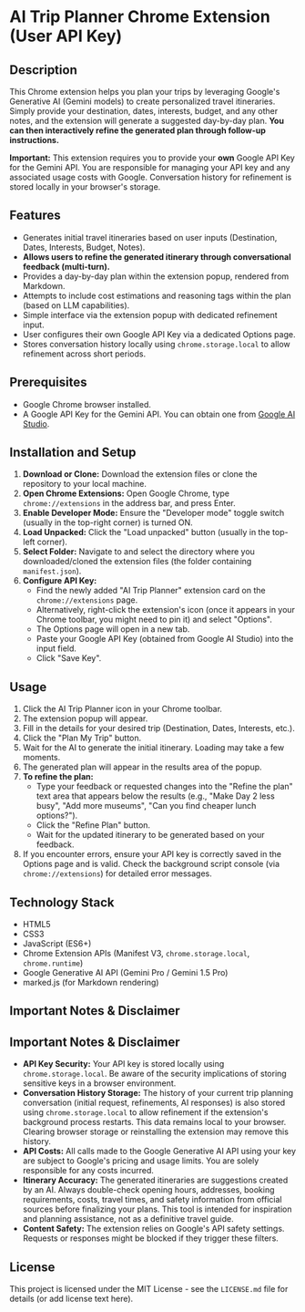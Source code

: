 # AI Trip Planner Chrome Extension (User API Key)

## Description

This Chrome extension helps you plan your trips by leveraging Google's Generative AI (Gemini models) to create personalized travel itineraries. Simply provide your destination, dates, interests, budget, and any other notes, and the extension will generate a suggested day-by-day plan. **You can then interactively refine the generated plan through follow-up instructions.**

**Important:** This extension requires you to provide your **own** Google API Key for the Gemini API. You are responsible for managing your API key and any associated usage costs with Google. Conversation history for refinement is stored locally in your browser's storage.

## Features

* Generates initial travel itineraries based on user inputs (Destination, Dates, Interests, Budget, Notes).
* **Allows users to refine the generated itinerary through conversational feedback (multi-turn).**
* Provides a day-by-day plan within the extension popup, rendered from Markdown.
* Attempts to include cost estimations and reasoning tags within the plan (based on LLM capabilities).
* Simple interface via the extension popup with dedicated refinement input.
* User configures their own Google API Key via a dedicated Options page.
* Stores conversation history locally using `chrome.storage.local` to allow refinement across short periods.

## Prerequisites

* Google Chrome browser installed.
* A Google API Key for the Gemini API. You can obtain one from [Google AI Studio](https://aistudio.google.com/app/apikey).

## Installation and Setup

1.  **Download or Clone:** Download the extension files or clone the repository to your local machine.
2.  **Open Chrome Extensions:** Open Google Chrome, type `chrome://extensions` in the address bar, and press Enter.
3.  **Enable Developer Mode:** Ensure the "Developer mode" toggle switch (usually in the top-right corner) is turned ON.
4.  **Load Unpacked:** Click the "Load unpacked" button (usually in the top-left corner).
5.  **Select Folder:** Navigate to and select the directory where you downloaded/cloned the extension files (the folder containing `manifest.json`).
6.  **Configure API Key:**
    * Find the newly added "AI Trip Planner" extension card on the `chrome://extensions` page.
    * Alternatively, right-click the extension's icon (once it appears in your Chrome toolbar, you might need to pin it) and select "Options".
    * The Options page will open in a new tab.
    * Paste your Google API Key (obtained from Google AI Studio) into the input field.
    * Click "Save Key".

## Usage

1.  Click the AI Trip Planner icon in your Chrome toolbar.
2.  The extension popup will appear.
3.  Fill in the details for your desired trip (Destination, Dates, Interests, etc.).
4.  Click the "Plan My Trip" button.
5.  Wait for the AI to generate the initial itinerary. Loading may take a few moments.
6.  The generated plan will appear in the results area of the popup.
7.  **To refine the plan:**
    * Type your feedback or requested changes into the "Refine the plan" text area that appears below the results (e.g., "Make Day 2 less busy", "Add more museums", "Can you find cheaper lunch options?").
    * Click the "Refine Plan" button.
    * Wait for the updated itinerary to be generated based on your feedback.
8.  If you encounter errors, ensure your API key is correctly saved in the Options page and is valid. Check the background script console (via `chrome://extensions`) for detailed error messages.

## Technology Stack

* HTML5
* CSS3
* JavaScript (ES6+)
* Chrome Extension APIs (Manifest V3, `chrome.storage.local`, `chrome.runtime`)
* Google Generative AI API (Gemini Pro / Gemini 1.5 Pro)
* marked.js (for Markdown rendering)
## Important Notes & Disclaimer

## Important Notes & Disclaimer

* **API Key Security:** Your API key is stored locally using `chrome.storage.local`. Be aware of the security implications of storing sensitive keys in a browser environment.
* **Conversation History Storage:** The history of your current trip planning conversation (initial request, refinements, AI responses) is also stored using `chrome.storage.local` to allow refinement if the extension's background process restarts. This data remains local to your browser. Clearing browser storage or reinstalling the extension may remove this history.
* **API Costs:** All calls made to the Google Generative AI API using your key are subject to Google's pricing and usage limits. You are solely responsible for any costs incurred.
* **Itinerary Accuracy:** The generated itineraries are suggestions created by an AI. Always double-check opening hours, addresses, booking requirements, costs, travel times, and safety information from official sources before finalizing your plans. This tool is intended for inspiration and planning assistance, not as a definitive travel guide.
* **Content Safety:** The extension relies on Google's API safety settings. Requests or responses might be blocked if they trigger these filters.

## License

This project is licensed under the MIT License - see the `LICENSE.md` file for details (or add license text here).
